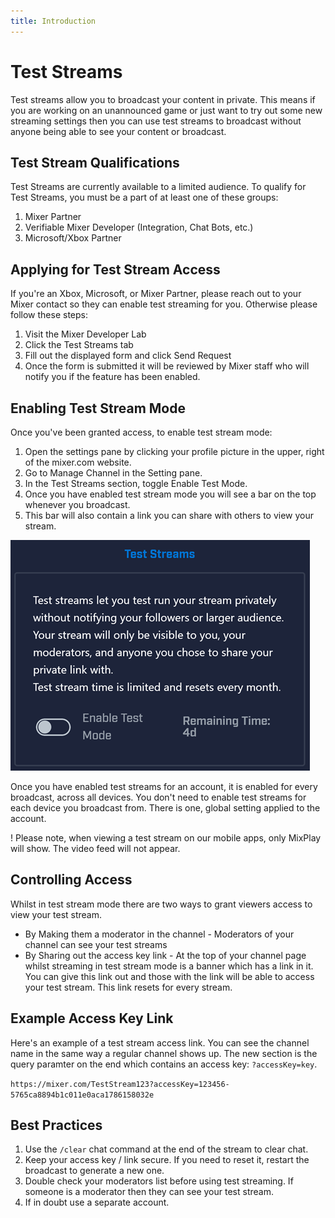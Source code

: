 ```yaml
---
title: Introduction
---
```


# Test Streams
Test streams allow you to broadcast your content in private. This means if you are working on an unannounced game or just want to try out some new streaming settings then you can use test streams to broadcast without anyone being able to see your content or broadcast.

## Test Stream Qualifications
Test Streams are currently available to a limited audience. To qualify for Test Streams, you must be a part of at least one of these groups:
1. Mixer Partner
2. Verifiable Mixer Developer (Integration, Chat Bots, etc.)
3. Microsoft/Xbox Partner

## Applying for Test Stream Access
If you're an Xbox, Microsoft, or Mixer Partner, please reach out to your Mixer contact so they can enable test streaming for you. Otherwise please follow these steps:
1. Visit the Mixer Developer Lab
1. Click the Test Streams tab
1. Fill out the displayed form and click Send Request
1. Once the form is submitted it will be reviewed by Mixer staff who will notify you if the feature has been enabled.

## Enabling Test Stream Mode
Once you've been granted access, to enable test stream mode:
1. Open the settings pane by clicking your profile picture in the upper, right of the mixer.com website.
1. Go to Manage Channel in the Setting pane.
1. In the Test Streams section, toggle Enable Test Mode.
1. Once you have enabled test stream mode you will see a bar on the top whenever you broadcast.
1. This bar will also contain a link you can share with others to view your stream.

![](enable.png)

Once you have enabled test streams for an account, it is enabled for every broadcast, across all devices. You don't need to enable test streams for each device you broadcast from. There is one, global setting applied to the account.

! Please note, when viewing a test stream on our mobile apps, only MixPlay will show. The video feed will not appear.

## Controlling Access
Whilst in test stream mode there are two ways to grant viewers access to view your test stream.

* By Making them a moderator in the channel - Moderators of your channel can see your test streams
* By Sharing out the access key link - At the top of your channel page whilst streaming in test stream mode is a banner which has a link in it. You can give this link out and those with the link will be able to access your test stream. This link resets for every stream.

## Example Access Key Link

Here's an example of a test stream access link. You can see the channel name in the same way a regular channel shows up. The new section is the query paramter on the end which contains an access key: `?accessKey=key`.

`https://mixer.com/TestStream123?accessKey=123456-5765ca8894b1c011e0aca1786158032e`

## Best Practices
1. Use the `/clear` chat command at the end of the stream to clear chat.
2. Keep your access key / link secure. If you need to reset it, restart the broadcast to generate a new one.
3. Double check your moderators list before using test streaming. If someone is a moderator then they can see your test stream.
4. If in doubt use a separate account.
